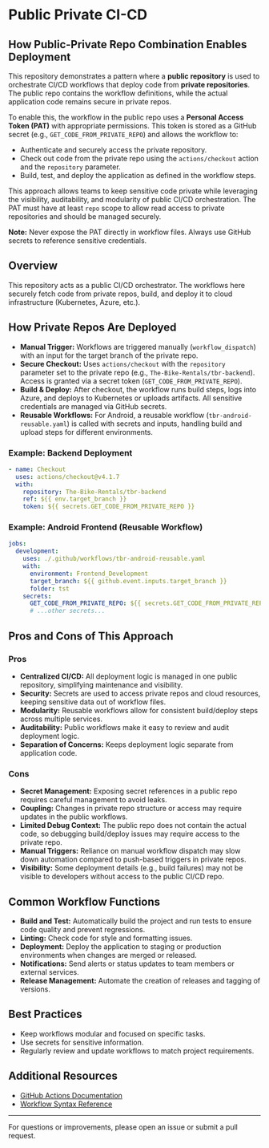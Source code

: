 # Public Private CI-CD

## How Public-Private Repo Combination Enables Deployment

This repository demonstrates a pattern where a **public repository** is used to orchestrate CI/CD workflows that deploy code from **private repositories**. The public repo contains the workflow definitions, while the actual application code remains secure in private repos.

To enable this, the workflow in the public repo uses a **Personal Access Token (PAT)** with appropriate permissions. This token is stored as a GitHub secret (e.g., `GET_CODE_FROM_PRIVATE_REPO`) and allows the workflow to:

- Authenticate and securely access the private repository.
- Check out code from the private repo using the `actions/checkout` action and the `repository` parameter.
- Build, test, and deploy the application as defined in the workflow steps.

This approach allows teams to keep sensitive code private while leveraging the visibility, auditability, and modularity of public CI/CD orchestration. The PAT must have at least `repo` scope to allow read access to private repositories and should be managed securely.

**Note:** Never expose the PAT directly in workflow files. Always use GitHub secrets to reference sensitive credentials.

## Overview

This repository acts as a public CI/CD orchestrator. The workflows here securely fetch code from private repos, build, and deploy it to cloud infrastructure (Kubernetes, Azure, etc.).

## How Private Repos Are Deployed

- **Manual Trigger:** Workflows are triggered manually (`workflow_dispatch`) with an input for the target branch of the private repo.
- **Secure Checkout:** Uses `actions/checkout` with the `repository` parameter set to the private repo (e.g., `The-Bike-Rentals/tbr-backend`). Access is granted via a secret token (`GET_CODE_FROM_PRIVATE_REPO`).
- **Build & Deploy:** After checkout, the workflow runs build steps, logs into Azure, and deploys to Kubernetes or uploads artifacts. All sensitive credentials are managed via GitHub secrets.
- **Reusable Workflows:** For Android, a reusable workflow (`tbr-android-reusable.yaml`) is called with secrets and inputs, handling build and upload steps for different environments.

### Example: Backend Deployment
```yaml
- name: Checkout
  uses: actions/checkout@v4.1.7
  with:
    repository: The-Bike-Rentals/tbr-backend
    ref: ${{ env.target_branch }}
    token: ${{ secrets.GET_CODE_FROM_PRIVATE_REPO }}
```

### Example: Android Frontend (Reusable Workflow)
```yaml
jobs:
  development:
    uses: ./.github/workflows/tbr-android-reusable.yaml
    with:
      environment: Frontend_Development
      target_branch: ${{ github.event.inputs.target_branch }}
      folder: tst
    secrets: 
      GET_CODE_FROM_PRIVATE_REPO: ${{ secrets.GET_CODE_FROM_PRIVATE_REPO }}
      # ...other secrets...
```

## Pros and Cons of This Approach

### Pros
- **Centralized CI/CD:** All deployment logic is managed in one public repository, simplifying maintenance and visibility.
- **Security:** Secrets are used to access private repos and cloud resources, keeping sensitive data out of workflow files.
- **Modularity:** Reusable workflows allow for consistent build/deploy steps across multiple services.
- **Auditability:** Public workflows make it easy to review and audit deployment logic.
- **Separation of Concerns:** Keeps deployment logic separate from application code.

### Cons
- **Secret Management:** Exposing secret references in a public repo requires careful management to avoid leaks.
- **Coupling:** Changes in private repo structure or access may require updates in the public workflows.
- **Limited Debug Context:** The public repo does not contain the actual code, so debugging build/deploy issues may require access to the private repo.
- **Manual Triggers:** Reliance on manual workflow dispatch may slow down automation compared to push-based triggers in private repos.
- **Visibility:** Some deployment details (e.g., build failures) may not be visible to developers without access to the public CI/CD repo.

## Common Workflow Functions

- **Build and Test:** Automatically build the project and run tests to ensure code quality and prevent regressions.
- **Linting:** Check code for style and formatting issues.
- **Deployment:** Deploy the application to staging or production environments when changes are merged or released.
- **Notifications:** Send alerts or status updates to team members or external services.
- **Release Management:** Automate the creation of releases and tagging of versions.


## Best Practices

- Keep workflows modular and focused on specific tasks.
- Use secrets for sensitive information.
- Regularly review and update workflows to match project requirements.

## Additional Resources
- [GitHub Actions Documentation](https://docs.github.com/en/actions)
- [Workflow Syntax Reference](https://docs.github.com/en/actions/using-workflows/workflow-syntax-for-github-actions)

---
For questions or improvements, please open an issue or submit a pull request.
